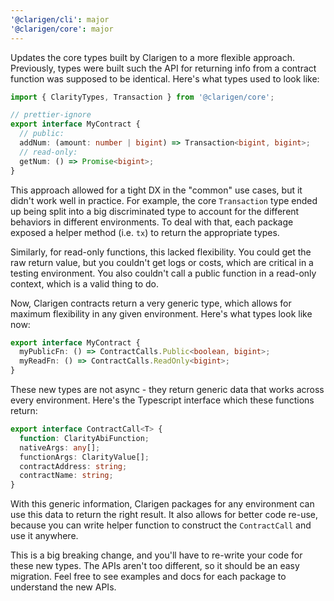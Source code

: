 ```yaml
---
'@clarigen/cli': major
'@clarigen/core': major
---
```


Updates the core types built by Clarigen to a more flexible approach. Previously, types were built such the API for returning info from a contract function was supposed to be identical. Here's what types used to look like:

```typescript
import { ClarityTypes, Transaction } from '@clarigen/core';

// prettier-ignore
export interface MyContract {
  // public:
  addNum: (amount: number | bigint) => Transaction<bigint, bigint>;
  // read-only:
  getNum: () => Promise<bigint>;
}
```

This approach allowed for a tight DX in the "common" use cases, but it didn't work well in practice. For example, the core `Transaction` type ended up being split into a big discriminated type to account for the different behaviors in different environments. To deal with that, each package exposed a helper method (i.e. `tx`) to return the appropriate types.

Similarly, for read-only functions, this lacked flexibility. You could get the raw return value, but you couldn't get logs or costs, which are critical in a testing environment. You also couldn't call a public function in a read-only context, which is a valid thing to do.

Now, Clarigen contracts return a very generic type, which allows for maximum flexibility in any given environment. Here's what types look like now:

```typescript
export interface MyContract {
  myPublicFn: () => ContractCalls.Public<boolean, bigint>;
  myReadFn: () => ContractCalls.ReadOnly<bigint>;
}
```

These new types are not async - they return generic data that works across every environment. Here's the Typescript interface which these functions return:

```typescript
export interface ContractCall<T> {
  function: ClarityAbiFunction;
  nativeArgs: any[];
  functionArgs: ClarityValue[];
  contractAddress: string;
  contractName: string;
}
```

With this generic information, Clarigen packages for any environment can use this data to return the right result. It also allows for better code re-use, because you can write helper function to construct the `ContractCall` and use it anywhere.

This is a big breaking change, and you'll have to re-write your code for these new types. The APIs aren't too different, so it should be an easy migration. Feel free to see examples and docs for each package to understand the new APIs.
